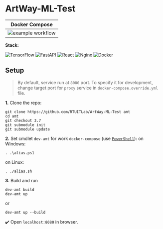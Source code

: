 # ArtWay-ML-Test

|Docker Compose|
|------|
|![example workflow](https://github.com/RTUITLab/ArtWay-ML-Test/actions/workflows/docker.yml/badge.svg)

**Stack:**

[![TensorFlow](https://img.shields.io/badge/TensorFlow-%23FF6F00.svg?&logo=TensorFlow&logoColor=white)](https://www.tensorflow.org/)
[![FastAPI](https://img.shields.io/badge/FastAPI-005571?logo=fastapi)](https://fastapi.tiangolo.com/)
[![React](https://img.shields.io/badge/react-%2320232a.svg?logo=react&logoColor=%2361DAFB)](https://ru.reactjs.org/)
[![Nginx](https://img.shields.io/badge/nginx-%23009639.svg?logo=nginx&logoColor=white)](https://nginx.org/)
[![Docker](https://img.shields.io/badge/docker-%230db7ed.svg?logo=docker&logoColor=white)](https://www.docker.com/)

## Setup
> By default, service run at `8080` port. To specify it for development, change target port for `proxy` service in `docker-compose.override.yml` file.

**1.** Clone the repo:
```
git clone https://github.com/RTUITLab/ArtWay-ML-Test amt
cd amt
git checkout 3.7
git submodule init
git submodule update
```

**2.** Set cmdlet `dev-amt` for work `docker-compose` (use [`PowerShell`](https://docs.microsoft.com/en-us/powershell/)):
on Windows:
```
. .\alias.ps1
```
on Linux:
```
. ./alias.sh
```

**3.** Build and run
```
dev-amt build
dev-amt up
```
or
```
dev-amt up --build
```
:heavy_check_mark: Open `localhost:8080` in browser.